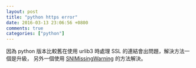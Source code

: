 ```yaml
---
layout: post
title: "python https error"
date: 2016-03-13 23:06:56 +0800
comments: true
categories: ["python"]
---
```


<!-- more -->



因為 python  版本比較舊在使用 urlib3 時處理 SSL 的連結會出問題，解決方法一個是升級，
另外一個使用 [SNIMissingWarning] 的方法解決。


[SNIMissingWarning]:https://urllib3.readthedocs.org/en/latest/security.html#snimissingwarning